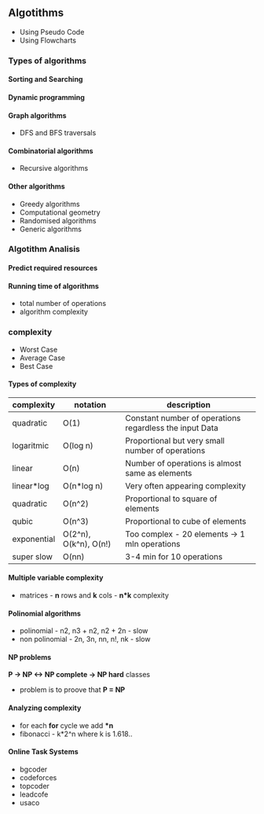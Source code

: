 ## Algotithms

- Using Pseudo Code
- Using Flowcharts

### Types of algorithms

#### Sorting and Searching
#### Dynamic programming
#### Graph algorithms
- DFS and BFS traversals
#### Combinatorial algorithms
- Recursive algorithms
#### Other algorithms
- Greedy algorithms
- Computational geometry
- Randomised algorithms
- Generic algorithms

### Algotithm Analisis

#### Predict required resources
#### Running time of algorithms
- total number of operations
- algorithm complexity

### complexity
- Worst Case
- Average Case
- Best Case

#### Types of complexity

complexity | notation | description
-- | -- | --
quadratic | O(1) | Constant number of operations regardless the input Data
logaritmic | O(log n) | Proportional but very small number of operations
linear | O(n) | Number of operations is almost same as elements
linear*log | O(n*log n) | Very often appearing complexity
quadratic | O(n^2) | Proportional to square of elements
qubic | O(n^3) | Proportional to cube of elements
exponential | O(2^n), O(k^n), O(n!) | Too complex - 20 elements -> 1 mln operations
super slow | O(nn) | 3-4 min for 10 operations

#### Multiple variable complexity
- matrices - **n** rows and **k** cols - **n\*k** complexity
#### Polinomial algorithms
- polinomial - n2, n3 + n2, n2 + 2n - slow
- non polinomial - 2n, 3n, nn, n!, nk - slow
#### NP problems
**P -> NP <-> NP complete -> NP hard** classes
- problem is to proove that **P = NP**

#### Analyzing complexity
- for each **for** cycle we add **\*n**
- fibonacci - k*2^n where k is 1.618..

#### Online Task Systems
- bgcoder
- codeforces
- topcoder
- leadcofe
- usaco
